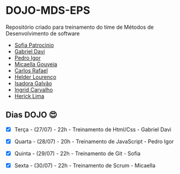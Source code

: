 # DOJO-MDS-EPS
Repositório criado para treinamento do time de Métodos de Desenvolvimento de software

- [Sofia Patrocinio](https://github.com/sofiapatrocinio)
- [Gabriel Davi](https://github.com/GabrielDVpereira)
- [Pedro Igor](https://github.com/pedroeagle)
- [Micaella Gouveia](https://github.com/micaellagouveia)
- [Carlos Rafael](https://github.com/CarlosZoft)
- [Helder Lourenço](https://github.com/F1reFinger)
- [Isadora Galvão](https://github.com/isadoragalvaoss)
- [Ingrid Carvalho](https://github.com/ingridSCarvalho)
- [Herick Lima](https://github.com/hericklima22)

## Dias DOJO :heart_eyes:

- [x] Terça - (27/07) - 22h - Treinamento de Html/Css - Gabriel Davi

- [x] Quarta - (28/07) - 20h - Treinamento de JavaScript - Pedro Igor

- [x] Quinta - (29/07) - 22h - Treinamento de Git - Sofia

- [x] Sexta - (30/07) - 22h - Treinamento de Scrum - Micaella
